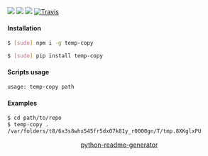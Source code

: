 <!--
https://pypi.org/project/readme-generator/
https://pypi.org/project/python-readme-generator/
-->

[![](https://img.shields.io/badge/OS-Unix-blue.svg?longCache=True)]()
[![](https://img.shields.io/pypi/v/temp-copy.svg?maxAge=3600)](https://pypi.org/project/temp-copy/)
[![](https://img.shields.io/npm/v/temp-copy.svg?maxAge=3600)](https://www.npmjs.com/package/temp-copy)
[![Travis](https://api.travis-ci.org/looking-for-a-job/temp-copy.svg?branch=master)](https://travis-ci.org/looking-for-a-job/temp-copy/)

#### Installation
```bash
$ [sudo] npm i -g temp-copy
```
```bash
$ [sudo] pip install temp-copy
```

#### Scripts usage
```bash
usage: temp-copy path
```

#### Examples
```bash
$ cd path/to/repo
$ temp-copy .
/var/folders/t8/6x3s8whx545fr5dx07k81y_r0000gn/T/tmp.8XKglxPU
```

<p align="center">
    <a href="https://pypi.org/project/python-readme-generator/">python-readme-generator</a>
</p>